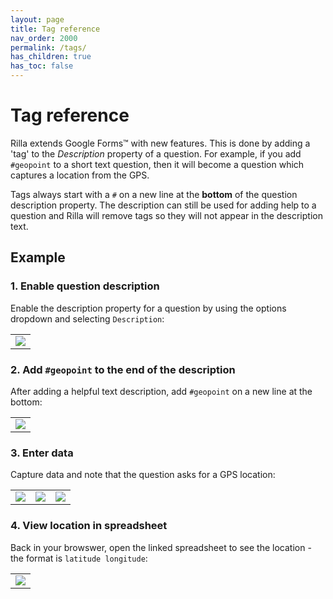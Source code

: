 ```yaml
---
layout: page
title: Tag reference
nav_order: 2000
permalink: /tags/
has_children: true
has_toc: false
---
```

# Tag reference

Rilla extends Google Forms™ with new features. This is done by adding a 'tag' to the _Description_ property of a question. For example, if you add `#geopoint` to a short text question, then it will become a question which captures a location from the GPS.

Tags always start with a `#` on a new line at the **bottom** of the question description property. The description can still be used for adding help to a question and Rilla will remove tags so they will not appear in the description text.

## Example
### 1. Enable question description
Enable the description property for a question by using the options dropdown and selecting `Description`:
<table>
<tr>
<td><img src="{{ site.baseurl }}/assets/img/q_tags.png" /></td>
</tr>
</table>

### 2. Add `#geopoint` to the end of the description
After adding a helpful text description, add `#geopoint` on a new line at the bottom:
<table>
<tr>
<td><img src="{{ site.baseurl }}/assets/img/q_tags_0.png" /></td>
</tr>
</table>

### 3. Enter data
Capture data and note that the question asks for a GPS location:
<table>
<tr>
<td><img src="{{ site.baseurl }}/assets/img/q_tags_1.png" /></td>
<td><img src="{{ site.baseurl }}/assets/img/q_tags_2.png" /></td>
<td><img src="{{ site.baseurl }}/assets/img/q_tags_3.png" /></td>
</tr>
</table>

### 4. View location in spreadsheet
Back in your browswer, open the linked spreadsheet to see the location - the format is `latitude longitude`:
<table>
<tr>
<td><img src="{{ site.baseurl }}/assets/img/q_tags_4.png" /></td>
</tr>
</table>
